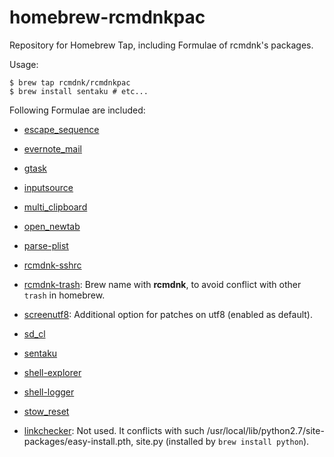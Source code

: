 homebrew-rcmdnkpac
==================

Repository for Homebrew Tap, including Formulae of rcmdnk's packages.

Usage:

    $ brew tap rcmdnk/rcmdnkpac
    $ brew install sentaku # etc...

Following Formulae are included:

* [escape_sequence](https://github.com/rcmdnk/escape_sequence)
* [evernote_mail](https://github.com/rcmdnk/evernote_mail)
* [gtask](https://github.com/rcmdnk/gtask)
* [inputsource](https://github.com/hnakamur/inputsource)
* [multi_clipboard](https://github.com/rcmdnk/multi_clipboard)
* [open_newtab](https://github.com/rcmdnk/open_newtab/)
* [parse-plist](https://github.com/rcmdnk/parse-plist)
* [rcmdnk-sshrc](https://github.com/rcmdnk/sshrc)
* [rcmdnk-trash](https://github.com/rcmdnk/trash): Brew name with **rcmdnk**, to avoid conflict with other `trash` in homebrew.
* [screenutf8](http://www.gnu.org/software/screen): Additional option for patches on utf8 (enabled as default).
* [sd_cl](https://github.com/rcmdnk/sd_cl)
* [sentaku](https://github.com/rcmdnk/sentaku)
* [shell-explorer](https://github.com/rcmdnk/shell-explorer/)
* [shell-logger](https://github.com/rcmdnk/shell-logger/)
* [stow_reset](https://github.com/rcmdnk/stow_reset)

* [linkchecker](http://wummel.github.io/linkchecker/index.html): Not used. It conflicts with such /usr/local/lib/python2.7/site-packages/easy-install.pth, site.py (installed by `brew install python`).

